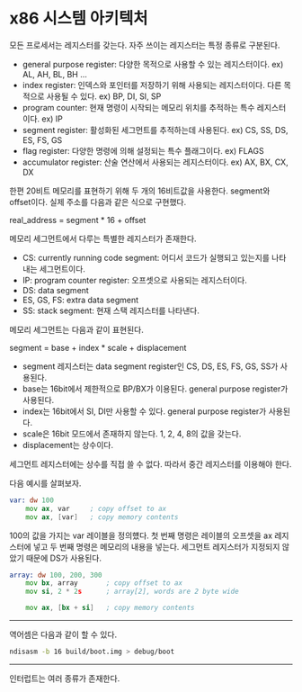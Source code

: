 # x86 시스템 아키텍처

모든 프로세서는 레지스터를 갖는다. 자주 쓰이는 레지스터는 특정 종류로 구분된다. 

- general purpose register: 다양한 목적으로 사용할 수 있는 레지스터이다. ex) AL, AH, BL, BH ... 
- index register: 인덱스와 포인터를 저장하기 위해 사용되는 레지스터이다. 다른 목적으로 사용될 수 있다. ex) BP, DI, SI, SP
- program counter: 현재 명령이 시작되는 메모리 위치를 추적하는 특수 레지스터이다. ex) IP
- segment register: 활성화된 세그먼트를 추적하는데 사용된다. ex) CS, SS, DS, ES, FS, GS
- flag register: 다양한 명령에 의해 설정되는 특수 플래그이다. ex) FLAGS
- accumulator register: 산술 연산에서 사용되는 레지스터이다. ex) AX, BX, CX, DX

한편 20비트 메모리를 표현하기 위해 두 개의 16비트값을 사용한다. segment와 offset이다. 실제 주소를 다음과 같은 식으로 구현했다. 

real_address = segment * 16 + offset

메모리 세그먼트에서 다루는 특별한 레지스터가 존재한다. 

- CS: currently running code segment: 어디서 코드가 실행되고 있는지를 나타내는 세그먼트이다. 
- IP: program counter register: 오프셋으로 사용되는 레지스터이다. 
- DS: data segment
- ES, GS, FS: extra data segment
- SS: stack segment: 현재 스택 레지스터를 나타낸다. 

메모리 세그먼트는 다음과 같이 표현된다. 

segment = base + index * scale + displacement

- segment 레지스터는 data segment register인 CS, DS, ES, FS, GS, SS가 사용된다. 
- base는 16bit에서 제한적으로 BP/BX가 이용된다. general purpose register가 사용된다. 
- index는 16bit에서 SI, DI만 사용할 수 있다. general purpose register가 사용된다. 
- scale은 16bit 모드에서 존재하지 않는다. 1, 2, 4, 8의 값을 갖는다. 
- displacement는 상수이다. 

세그먼트 레지스터에는 상수를 직접 쓸 수 없다. 따라서 중간 레지스터를 이용해야 한다. 

다음 예시를 살펴보자.

```asm
var: dw 100
    mov ax, var     ; copy offset to ax
    mov ax, [var]   ; copy memory contents
```

100의 값을 가지는 var 레이블을 정의헀다. 첫 번째 명령은 레이블의 오프셋을 ax 레지스터에 넣고 두 번째 명령은 메모리의 내용을 넣는다. 세그먼트 레지스터가 지정되지 않았기 때문에 DS가 사용된다. 

```asm
array: dw 100, 200, 300
    mov bx, array       ; copy offset to ax
    mov si, 2 * 2s      ; array[2], words are 2 byte wide

    mov ax, [bx + si]   ; copy memory contents
```

***

역어셈은 다음과 같이 할 수 있다. 
```bash
ndisasm -b 16 build/boot.img > debug/boot
```

***

인터럽트는 여러 종류가 존재한다. 
